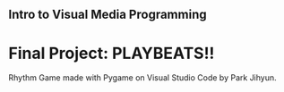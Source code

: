 ## Intro to Visual Media Programming
# Final Project: PLAYBEATS!!
Rhythm Game made with Pygame on Visual Studio Code by Park Jihyun.
